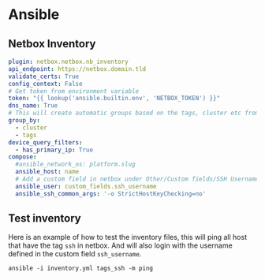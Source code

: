 # Ansible

## Netbox Inventory

```yaml title="inventory.yml"
plugin: netbox.netbox.nb_inventory
api_endpoint: https://netbox.domain.tld
validate_certs: True
config_context: False
# Get token from environment variable
token: "{{ lookup('ansible.builtin.env', 'NETBOX_TOKEN') }}"
dns_name: True
# This will create automatic groups based on the tags, cluster etc from netbox. These groups can then be used in playbooks..
group_by:
  - cluster
  - tags
device_query_filters:
  - has_primary_ip: True
compose:
  #ansible_network_os: platform.slug
  ansible_host: name
  # Add a custom field in netbox under Other/Custom fields/SSH Username
  ansible_user: custom_fields.ssh_username
  ansible_ssh_common_args: '-o StrictHostKeyChecking=no'
```

## Test inventory

Here is an example of how to test the inventory files, this will ping all host that have the tag `ssh` in netbox. And will also login with the username defined in the custom field `ssh_username`.

```
ansible -i inventory.yml tags_ssh -m ping
```



